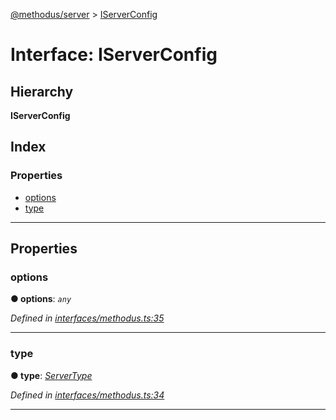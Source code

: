 [@methodus/server](../README.md) > [IServerConfig](../interfaces/iserverconfig.md)

# Interface: IServerConfig

## Hierarchy

**IServerConfig**

## Index

### Properties

* [options](iserverconfig.md#options)
* [type](iserverconfig.md#type)

---

## Properties

<a id="options"></a>

###  options

**● options**: *`any`*

*Defined in [interfaces/methodus.ts:35](https://github.com/nodulusteam/methodus.dev/blob/907fca8/src/interfaces/methodus.ts#L35)*

___
<a id="type"></a>

###  type

**● type**: *[ServerType](../enums/servertype.md)*

*Defined in [interfaces/methodus.ts:34](https://github.com/nodulusteam/methodus.dev/blob/907fca8/src/interfaces/methodus.ts#L34)*

___

